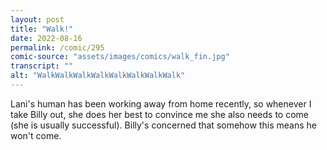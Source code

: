 ```yaml
---
layout: post
title: "Walk!"
date: 2022-08-16
permalink: /comic/295
comic-source: "assets/images/comics/walk_fin.jpg"
transcript: ""
alt: "WalkWalkWalkWalkWalkWalkWalkWalk"
---
```

Lani's human has been working away from home recently, so whenever I take Billy out, she does her best to convince me she also needs to come (she is usually successful). 
Billy's concerned that somehow this means he won't come.
